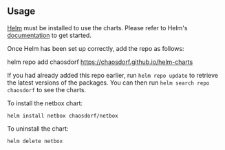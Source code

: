 ## Usage

[Helm](https://helm.sh) must be installed to use the charts.  Please refer to
Helm's [documentation](https://helm.sh/docs) to get started.

Once Helm has been set up correctly, add the repo as follows:

  helm repo add chaosdorf https://chaosdorf.github.io/helm-charts

If you had already added this repo earlier, run `helm repo update` to retrieve
the latest versions of the packages.  You can then run `helm search repo
chaosdorf` to see the charts.

To install the netbox chart:

    helm install netbox chaosdorf/netbox

To uninstall the chart:

    helm delete netbox
